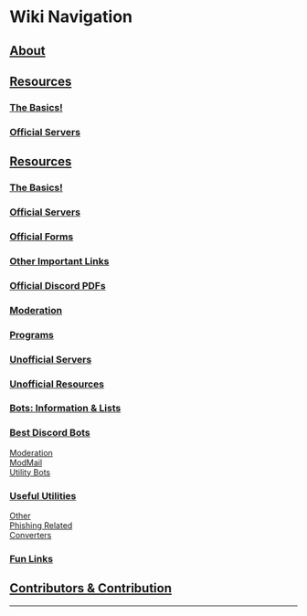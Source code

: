 # Wiki Navigation 

## [About](About)

## [Resources](./Resources)
### [The Basics!](./Resources#the-basics)
### [Official Servers](./Resources#official-servers)
## [Resources](Resources)
### [The Basics!](Resources#the-basics)
### [Official Servers](Resources#official-servers)
### [Official Forms](Resources#official-forms)
### [Other Important Links](Resources#other-important-links)
### [Official Discord PDFs](Resources#official-discord-pdfs)
### [Moderation](Resources#moderation)
### [Programs](Resources#programs)
### [Unofficial Servers](Resources#unofficial-servers)
### [Unofficial Resources](Resources#unofficial-resources)
### [Bots: Information & Lists](Resources#bots-information--lists)
### [Best Discord Bots](Resources#best-discord-bots)
[Moderation](Resources#moderation-1) \
[ModMail](Resources#modmail) \
[Utility Bots](Resources#utility-bots) 
### [Useful Utilities](Resources#useful-utilities)
[Other](Resources#useful-utilities) \
[Phishing Related](Resources#phishing-related) \
[Converters](Resources#converters) 
### [Fun Links](Resources#fun-links)


## [Contributors & Contribution](Contributors-&-Contribution)

---
